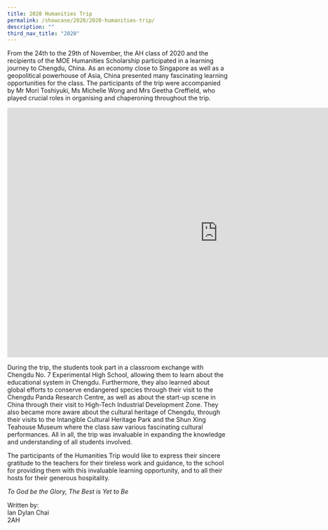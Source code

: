 ```yaml
---
title: 2020 Humanities Trip
permalink: /showcase/2020/2020-humanities-trip/
description: ""
third_nav_title: "2020"
---
```

From the 24th to the 29th of November, the AH class of 2020 and the recipients of the MOE Humanities Scholarship participated in a learning journey to Chengdu, China. As an economy close to Singapore as well as a geopolitical powerhouse of Asia, China presented many fascinating learning opportunities for the class. The participants of the trip were accompanied by Mr Mori Toshiyuki, Ms Michelle Wong and Mrs Geetha Creffield, who played crucial roles in organising and chaperoning throughout the trip.

<iframe allowfullscreen="true" height="569" width="960" frameborder="0" src="https://docs.google.com/presentation/d/e/2PACX-1vR-jgvO_CeDHtdIRpogKGu24CCGED5ZTipiUtaDV68VpbdqNExa1nyZmBCZ7e-VlTD0644_e0vtSb64/embed?start=false&amp;loop=false&amp;delayms=3000"></iframe>

During the trip, the students took part in a classroom exchange with Chengdu No. 7 Experimental High School, allowing them to learn about the educational system in Chengdu. Furthermore, they also learned about global efforts to conserve endangered species through their visit to the Chengdu Panda Research Centre, as well as about the start-up scene in China through their visit to High-Tech Industrial Development Zone. They also became more aware about the cultural heritage of Chengdu, through their visits to the Intangible Cultural Heritage Park and the Shun Xing Teahouse Museum where the class saw various fascinating cultural performances. All in all, the trip was invaluable in expanding the knowledge and understanding of all students involved.

  

The participants of the Humanities Trip would like to express their sincere gratitude to the teachers for their tireless work and guidance, to the school for providing them with this invaluable learning opportunity, and to all their hosts for their generous hospitality.

  

_To God be the Glory, The Best is Yet to Be_

  
Written by:<br>
Ian Dylan Chai<br>
2AH